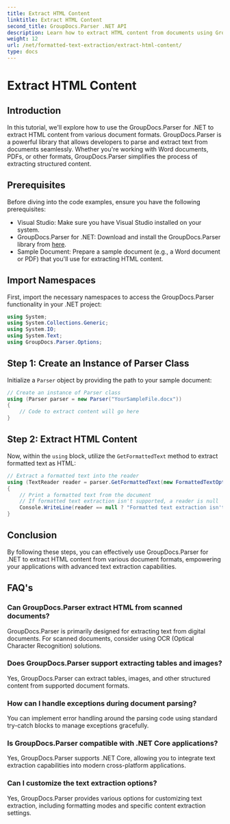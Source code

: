 ```yaml
---
title: Extract HTML Content
linktitle: Extract HTML Content
second_title: GroupDocs.Parser .NET API
description: Learn how to extract HTML content from documents using GroupDocs.Parser for .NET. Easy-to-follow tutorial with code examples and step-by-step guidance.
weight: 12
url: /net/formatted-text-extraction/extract-html-content/
type: docs
---
```

# Extract HTML Content

## Introduction
In this tutorial, we'll explore how to use the GroupDocs.Parser for .NET to extract HTML content from various document formats. GroupDocs.Parser is a powerful library that allows developers to parse and extract text from documents seamlessly. Whether you're working with Word documents, PDFs, or other formats, GroupDocs.Parser simplifies the process of extracting structured content.
## Prerequisites
Before diving into the code examples, ensure you have the following prerequisites:
- Visual Studio: Make sure you have Visual Studio installed on your system.
- GroupDocs.Parser for .NET: Download and install the GroupDocs.Parser library from [here](https://releases.groupdocs.com/parser/net/).
- Sample Document: Prepare a sample document (e.g., a Word document or PDF) that you'll use for extracting HTML content.

## Import Namespaces
First, import the necessary namespaces to access the GroupDocs.Parser functionality in your .NET project:
```csharp
using System;
using System.Collections.Generic;
using System.IO;
using System.Text;
using GroupDocs.Parser.Options;
```
## Step 1: Create an Instance of Parser Class
Initialize a `Parser` object by providing the path to your sample document:
```csharp
// Create an instance of Parser class
using (Parser parser = new Parser("YourSampleFile.docx"))
{
    // Code to extract content will go here
}
```
## Step 2: Extract HTML Content
Now, within the `using` block, utilize the `GetFormattedText` method to extract formatted text as HTML:
```csharp
// Extract a formatted text into the reader
using (TextReader reader = parser.GetFormattedText(new FormattedTextOptions(FormattedTextMode.Html)))
{
    // Print a formatted text from the document
    // If formatted text extraction isn't supported, a reader is null
    Console.WriteLine(reader == null ? "Formatted text extraction isn't supported" : reader.ReadToEnd());
}
```

## Conclusion
By following these steps, you can effectively use GroupDocs.Parser for .NET to extract HTML content from various document formats, empowering your applications with advanced text extraction capabilities.

## FAQ's
### Can GroupDocs.Parser extract HTML from scanned documents?
GroupDocs.Parser is primarily designed for extracting text from digital documents. For scanned documents, consider using OCR (Optical Character Recognition) solutions.
### Does GroupDocs.Parser support extracting tables and images?
Yes, GroupDocs.Parser can extract tables, images, and other structured content from supported document formats.
### How can I handle exceptions during document parsing?
You can implement error handling around the parsing code using standard try-catch blocks to manage exceptions gracefully.
### Is GroupDocs.Parser compatible with .NET Core applications?
Yes, GroupDocs.Parser supports .NET Core, allowing you to integrate text extraction capabilities into modern cross-platform applications.
### Can I customize the text extraction options?
Yes, GroupDocs.Parser provides various options for customizing text extraction, including formatting modes and specific content extraction settings.
